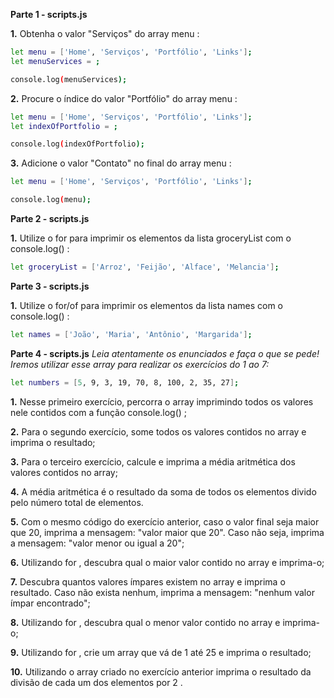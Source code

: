 **Parte 1 - scripts.js**

**1.** Obtenha o valor "Serviços" do array menu :
```sh
let menu = ['Home', 'Serviços', 'Portfólio', 'Links'];
let menuServices = ;

console.log(menuServices);
```

**2.** Procure o índice do valor "Portfólio" do array menu :
```sh
let menu = ['Home', 'Serviços', 'Portfólio', 'Links'];
let indexOfPortfolio = ;

console.log(indexOfPortfolio);
```

**3.** Adicione o valor "Contato" no final do array menu :
```sh
let menu = ['Home', 'Serviços', 'Portfólio', 'Links'];

console.log(menu);
```


**Parte 2 - scripts.js**

**1.** Utilize o for para imprimir os elementos da lista groceryList com o console.log() :
```sh
let groceryList = ['Arroz', 'Feijão', 'Alface', 'Melancia'];
```


**Parte 3 - scripts.js**

**1.** Utilize o for/of para imprimir os elementos da lista names com o console.log() :
```sh
let names = ['João', 'Maria', 'Antônio', 'Margarida'];
```


**Parte 4 - scripts.js**
_Leia atentamente os enunciados e faça o que se pede! Iremos utilizar esse array para realizar os exercícios do 1 ao 7:_
```sh
let numbers = [5, 9, 3, 19, 70, 8, 100, 2, 35, 27];
```

**1.** Nesse primeiro exercício, percorra o array imprimindo todos os valores nele contidos com a função console.log() ;

**2.** Para o segundo exercício, some todos os valores contidos no array e imprima o resultado;

**3.** Para o terceiro exercício, calcule e imprima a média aritmética dos valores contidos no array;

**4.** A média aritmética é o resultado da soma de todos os elementos divido pelo número total de elementos.

**5.** Com o mesmo código do exercício anterior, caso o valor final seja maior que 20, imprima a mensagem: "valor maior que 20". Caso não seja, imprima a mensagem: "valor menor ou igual a 20";

**6.** Utilizando for , descubra qual o maior valor contido no array e imprima-o;

**7.** Descubra quantos valores ímpares existem no array e imprima o resultado. Caso não exista nenhum, imprima a mensagem: "nenhum valor ímpar encontrado";

**8.** Utilizando for , descubra qual o menor valor contido no array e imprima-o;

**9.** Utilizando for , crie um array que vá de 1 até 25 e imprima o resultado;

**10.** Utilizando o array criado no exercício anterior imprima o resultado da divisão de cada um dos elementos por 2 .